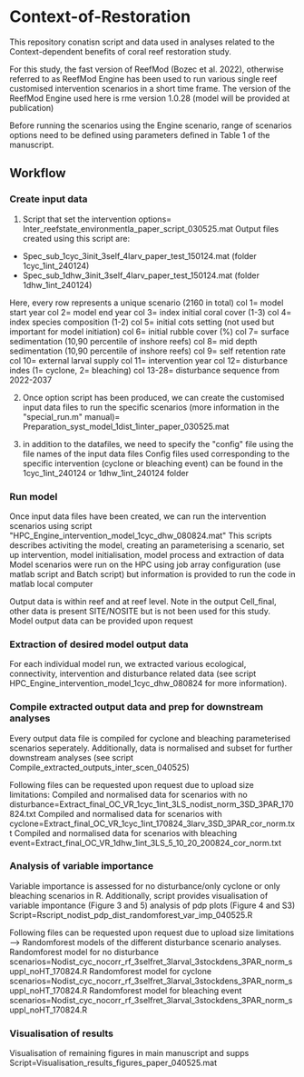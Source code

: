 # Context-of-Restoration

This repository conatisn script and data used in analyses related to the Context-dependent benefits of coral reef restoration study.

For this study, the fast version of ReefMod (Bozec et al. 2022), otherwise referred to as ReefMod Engine has been used to run various single reef customised intervention scenarios in a short time frame. The version of the ReefMod Engine used here is rme version 1.0.28 (model will be provided at publication)

Before running the scenarios using the Engine scenario, range of scenarios options need to be defined using parameters defined in Table 1 of the manuscript.

## Workflow
### Create input data

1) Script that set the intervention options= Inter_reefstate_environmentla_paper_script_030525.mat
Output files created using this script are:
- Spec_sub_1cyc_3init_3self_4larv_paper_test_150124.mat (folder 1cyc_1int_240124)
- Spec_sub_1dhw_3init_3self_4larv_paper_test_150124.mat (folder 1dhw_1int_240124)

Here, every row represents a unique scenario (2160 in total)
col 1= model start year
col 2= model end year
col 3= index initial coral cover (1-3)
col 4= index species composition (1-2)
col 5= initial cots setting (not used but important for model initiation)
col 6= initial rubble cover (%)
col 7= surface sedimentation (10,90 percentile of inshore reefs)
col 8= mid depth sedimentation (10,90 percentile of inshore reefs)
col 9= self retention rate
col 10= external larval supply
col 11= intervention year
col 12= disturbance indes (1= cyclone, 2= bleaching)
col 13-28= disturbance sequence from 2022-2037

2) Once option script has been produced, we can create the customised input data files to run the specific scenarios (more information in the "special_run.m" manual)= Preparation_syst_model_1dist_1inter_paper_030525.mat

3) in addition to the datafiles, we need to specify the "config" file using the file names of the input data files
Config files used corresponding to the specific intervention (cyclone or bleaching event) can be found in the 1cyc_1int_240124 or 1dhw_1int_240124 folder

### Run model
Once input data files have been created, we can run the intervention scenarios using script "HPC_Engine_intervention_model_1cyc_dhw_080824.mat"
This scripts describes activiting the model, creating an parameterising a scenario, set up intervention, model initialisation, model process and extraction of data
Model scenarios were run on the HPC using job array configuration (use matlab script and Batch script) but information is provided to run the code in matlab local computer

Output data is within reef and at reef level. Note in the output Cell_final, other data is present SITE/NOSITE but is not been used for this study.
Model output data can be provided upon request

### Extraction of desired model output data
For each individual model run, we extracted various ecological, connectivity, intervention and disturbance related data (see script HPC_Engine_intervention_model_1cyc_dhw_080824 for more information).

### Compile extracted output data and prep for downstream analyses
Every output data file is compiled for cyclone and bleaching parameterised scenarios seperately. Additionally, data is normalised and subset for further downstream analyses
(see script Compile_extracted_outputs_inter_scen_040525)

Following files can be requested upon request due to upload size limitations:
Compiled and normalised data for scenarios with no disturbance=Extract_final_OC_VR_1cyc_1int_3LS_nodist_norm_3SD_3PAR_170824.txt
Compiled and normalised data for scenarios with cyclone=Extract_final_OC_VR_1cyc_1int_170824_3larv_3SD_3PAR_cor_norm.txt
Compiled and normalised data for scenarios with bleaching event=Extract_final_OC_VR_1dhw_1int_3LS_5_10_20_200824_cor_norm.txt

### Analysis of variable importance 
Variable importance is assessed for no disturbance/only cyclone or only bleaching scenarios in R. Additionally, script provides visualisation of variable impontance (Figure 3 and 5) analysis of pdp plots (Figure 4 and S3)
Script=Rscript_nodist_pdp_dist_randomforest_var_imp_040525.R

Following files can be requested upon request due to upload size limitations --> Randomforest models of the different disturbance scenario analyses.
Randomforest model for no disturbance scenarios=Nodist_cyc_nocorr_rf_3selfret_3larval_3stockdens_3PAR_norm_suppl_noHT_170824.R
Randomforest model for cyclone scenarios=Nodist_cyc_nocorr_rf_3selfret_3larval_3stockdens_3PAR_norm_suppl_noHT_170824.R
Randomforest model for bleaching event scenarios=Nodist_cyc_nocorr_rf_3selfret_3larval_3stockdens_3PAR_norm_suppl_noHT_170824.R

### Visualisation of results
Visualisation of remaining figures in main manuscript and supps
Script=Visualisation_results_figures_paper_040525.mat
